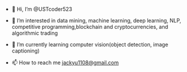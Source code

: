 - 👋 Hi, I’m @USTcoder523
- 👀 I’m interested in data mining, machine learning, deep learning, NLP, competitive programming,blockchain and cryptocurrencies, and algorithmic trading
- 🌱 I’m currently learning computer vision(object detection, image captioning)

- 📫 How to reach me jackyu1108@gmail.com

<!---
USTcoder523/USTcoder523 is a ✨ special ✨ repository because its `README.md` (this file) appears on your GitHub profile.
You can click the Preview link to take a look at your changes.
--->
